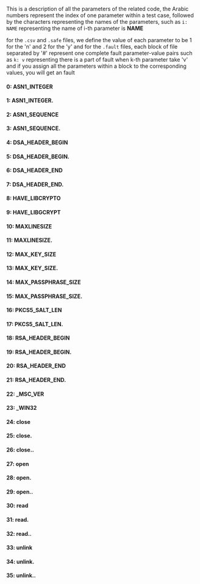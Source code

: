 This is a description of all the parameters of the related code,
the Arabic numbers represent the index of one parameter within a test case,
followed by the characters representing the names of the parameters,
such as `i: NAME` representing the name of i-th parameter is **NAME** 


for the `.csv` and `.safe` files, we define the value of each parameter to be 1 for the 'n' and 2 for the 'y'
and for the `.fault` files, each block of file separated by '#' represent one complete fault parameter-value pairs
such as `k: v` representing there is a part of fault when k-th parameter take 'v'
and if you assign all the parameters within a block to the corresponding values, you will get an fault


#### 0: ASN1_INTEGER 
#### 1: ASN1_INTEGER. 
#### 2: ASN1_SEQUENCE 
#### 3: ASN1_SEQUENCE. 
#### 4: DSA_HEADER_BEGIN 
#### 5: DSA_HEADER_BEGIN. 
#### 6: DSA_HEADER_END 
#### 7: DSA_HEADER_END. 
#### 8: HAVE_LIBCRYPTO 
#### 9: HAVE_LIBGCRYPT 
#### 10: MAXLINESIZE 
#### 11: MAXLINESIZE. 
#### 12: MAX_KEY_SIZE 
#### 13: MAX_KEY_SIZE. 
#### 14: MAX_PASSPHRASE_SIZE 
#### 15: MAX_PASSPHRASE_SIZE. 
#### 16: PKCS5_SALT_LEN 
#### 17: PKCS5_SALT_LEN. 
#### 18: RSA_HEADER_BEGIN 
#### 19: RSA_HEADER_BEGIN. 
#### 20: RSA_HEADER_END 
#### 21: RSA_HEADER_END. 
#### 22: _MSC_VER 
#### 23: _WIN32 
#### 24: close 
#### 25: close. 
#### 26: close.. 
#### 27: open 
#### 28: open. 
#### 29: open.. 
#### 30: read 
#### 31: read. 
#### 32: read.. 
#### 33: unlink 
#### 34: unlink. 
#### 35: unlink.. 
